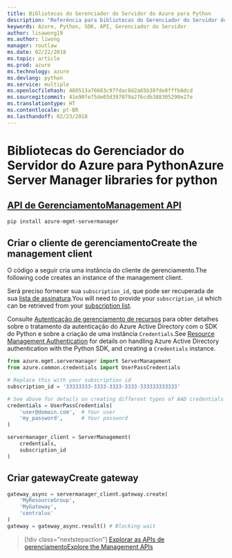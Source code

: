 ```yaml
---
title: Bibliotecas do Gerenciador do Servidor do Azure para Python
description: "Referência para bibliotecas do Gerenciador do Servidor do Azure para Python"
keywords: Azure, Python, SDK, API, Gerenciador do Servidor
author: lisawong19
ms.author: liwong
manager: routlaw
ms.date: 02/22/2018
ms.topic: article
ms.prod: azure
ms.technology: azure
ms.devlang: python
ms.service: multiple
ms.openlocfilehash: 480513a76683c97fdac8d2a65b38fde0fffb6dcd
ms.sourcegitcommit: 41e90fe75de03d397079a276cdb388305290e27e
ms.translationtype: HT
ms.contentlocale: pt-BR
ms.lasthandoff: 02/23/2018
---
```

# <a name="azure-server-manager-libraries-for-python"></a><span data-ttu-id="41f07-104">Bibliotecas do Gerenciador do Servidor do Azure para Python</span><span class="sxs-lookup"><span data-stu-id="41f07-104">Azure Server Manager libraries for python</span></span>

## <a name="management-apipythonapioverviewazureservermanagermanagement"></a>[<span data-ttu-id="41f07-105">API de Gerenciamento</span><span class="sxs-lookup"><span data-stu-id="41f07-105">Management API</span></span>](/python/api/overview/azure/servermanager/management)

```bash
pip install azure-mgmt-servermanager
```

## <a name="create-the-management-client"></a><span data-ttu-id="41f07-106">Criar o cliente de gerenciamento</span><span class="sxs-lookup"><span data-stu-id="41f07-106">Create the management client</span></span>

<span data-ttu-id="41f07-107">O código a seguir cria uma instância do cliente de gerenciamento.</span><span class="sxs-lookup"><span data-stu-id="41f07-107">The following code creates an instance of the management client.</span></span>

<span data-ttu-id="41f07-108">Será preciso fornecer sua ``subscription_id``, que pode ser recuperada de sua [lista de assinatura](https://manage.windowsazure.com/#Workspaces/AdminTasks/SubscriptionMapping).</span><span class="sxs-lookup"><span data-stu-id="41f07-108">You will need to provide your ``subscription_id`` which can be retrieved from your [subscription list](https://manage.windowsazure.com/#Workspaces/AdminTasks/SubscriptionMapping).</span></span>

<span data-ttu-id="41f07-109">Consulte [Autenticação de gerenciamento de recursos](/python/azure/python-sdk-azure-authenticate) para obter detalhes sobre o tratamento da autenticação do Azure Active Directory com o SDK do Python e sobre a criação de uma instância ``Credentials``.</span><span class="sxs-lookup"><span data-stu-id="41f07-109">See [Resource Management Authentication](/python/azure/python-sdk-azure-authenticate) for details on handling Azure Active Directory authentication with the Python SDK, and creating a ``Credentials`` instance.</span></span>

```python
from azure.mgmt.servermanager import ServerManagement
from azure.common.credentials import UserPassCredentials

# Replace this with your subscription id
subscription_id = '33333333-3333-3333-3333-333333333333'

# See above for details on creating different types of AAD credentials
credentials = UserPassCredentials(
    'user@domain.com',  # Your user
    'my_password',      # Your password
)

servermanager_client = ServerManagement(
    credentials,
    subscription_id
)
``` 

## <a name="create-gateway"></a><span data-ttu-id="41f07-110">Criar gateway</span><span class="sxs-lookup"><span data-stu-id="41f07-110">Create gateway</span></span>
```python
gateway_async = servermanager_client.gateway.create(
    'MyResourceGroup',
    'MyGateway',
    'centralus'
)
gateway = gateway_async.result() # Blocking wait
```

> [!div class="nextstepaction"]
> [<span data-ttu-id="41f07-111">Explorar as APIs de gerenciamento</span><span class="sxs-lookup"><span data-stu-id="41f07-111">Explore the Management APIs</span></span>](/python/api/overview/azure/servermanager/management)